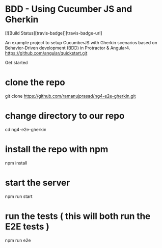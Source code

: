 # BDD - Using Cucumber JS and Gherkin
[![Build Status][travis-badge]][travis-badge-url]

An example project to setup CucumberJS with Gherkin scenarios based on Behavior-Driven development (BDD) in Protractor & Angular4.
https://github.com/angular/quickstart.git

Get started

# clone the repo
git clone https://github.com/ramanujprasad/ng4-e2e-gherkin.git

# change directory to our repo
cd ng4-e2e-gherkin

# install the repo with npm
npm install

# start the server
npm run start

# run the tests ( this will both run the E2E tests )
npm run e2e
